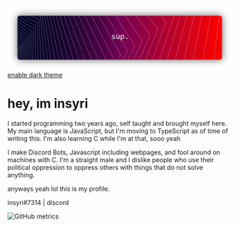 ![](https://raw.githubusercontent.com/insyri/insyri/main/gRM.png)
[enable dark theme](https://docs.github.com/en/github/setting-up-and-managing-your-github-user-account/managing-your-theme-settings)
# hey, im insyri
I started programming two years ago, self taught and brought myself here.
My main language is JavaScript, but I'm moving to TypeScript as of time of writing this.
I'm also learning C while I'm at that, sooo yeah

I make Discord Bots, Javascript including webpages, and fool around on machines with C.
I'm a straight male and I dislike people who use their political oppression to oppress others with things that do not solve anything.

anyways yeah lol this is my profile.

insyri#7314 | discord

![GitHub metrics](https://metrics.lecoq.io/insyri)
